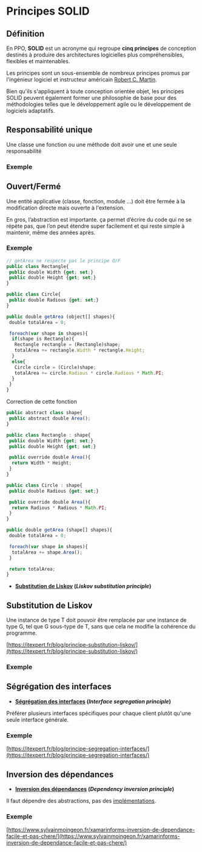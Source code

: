 # Principes SOLID

## Définition

En PPO, **SOLID** est un acronyme qui regroupe **cinq principes** de conception destinés à produire des architectures logicielles plus compréhensibles, flexibles et maintenables.

Les principes sont un sous-ensemble de nombreux principes promus par l'ingénieur logiciel et instructeur américain [Robert C. Martin](https://fr.wikipedia.org/wiki/Robert_C._Martin).

Bien qu'ils s'appliquent à toute conception orientée objet,
les principes SOLID peuvent également former une philosophie de base pour des méthodologies 
telles que le développement agile ou le développement de logiciels adaptatifs.

## Responsabilité unique

Une classe une fonction ou une méthode doit avoir une et une seule responsabilité

### Exemple

## Ouvert/Fermé

Une entité applicative (classe, fonction, module ...) doit être fermée à la modification directe mais ouverte à l'extension.

En gros, l’abstraction est importante. ça permet d’écrire du code qui ne se répète pas, que l’on peut étendre super facilement et qui reste simple à maintenir, même des années après.

### Exemple

```js
// getArea ne respecte pas le principe O/F
public class Rectangle{
 public double Width {get; set;}
 public double Height {get; set;}
}

public class Circle{
 public double Radious {get; set;}
}

public double getArea (object[] shapes){
 double totalArea = 0;

 foreach(var shape in shapes){
  if(shape is Rectangle){
   Rectangle rectangle = (Rectangle)shape;
   totalArea += rectangle.Width * rectangle.Height;
  }
  else{
   Circle circle = (Circle)shape;
   totalArea += circle.Radious * circle.Radious * Math.PI;
  }
 }
}
```

Correction de cette fonction

```jsx
public abstract class shape{
 public abstract double Area();
}

public class Rectangle : shape{
 public double Width {get; set;}
 public double Height {get; set;}

 public override double Area(){
  return Width * Height;
 }
}

public class Circle : shape{
 public double Radious {get; set;}

 public override double Area(){
  return Radious * Radious * Math.PI;
 }
}

public double getArea (shape[] shapes){
 double totalArea = 0;

 foreach(var shape in shapes){
  totalArea += shape.Area();
 }

 return totalArea;
}
```

- **[Substitution de Liskov](https://fr.wikipedia.org/wiki/Principe_de_substitution_de_Liskov) (*Liskov substitution principle*)**

## Substitution de Liskov

Une instance de type T doit pouvoir être remplacée par une instance de type G, tel que G sous-type de T, sans que cela ne modifie la cohérence du programme.

[https://itexpert.fr/blog/principe-substitution-liskov/](https://itexpert.fr/blog/principe-substitution-liskov/)

### Exemple

## Ségrégation des interfaces

- **[Ségrégation des interfaces](https://fr.wikipedia.org/wiki/Principe_de_s%C3%A9gr%C3%A9gation_des_interfaces) (*Interface segregation principle*)**

Préférer plusieurs interfaces spécifiques pour chaque client plutôt qu'une seule interface générale.

### Exemple

 [https://itexpert.fr/blog/principe-segregation-interfaces/](https://itexpert.fr/blog/principe-segregation-interfaces/)

## Inversion des dépendances

- **[Inversion des dépendances](https://fr.wikipedia.org/wiki/Inversion_des_d%C3%A9pendances) (*Dependency inversion principle*)**

Il faut dépendre des abstractions, pas des [implémentations](https://fr.wikipedia.org/wiki/Impl%C3%A9mentation).

### Exemple

[https://www.sylvainmoingeon.fr/xamarinforms-inversion-de-dependance-facile-et-pas-chere/](https://www.sylvainmoingeon.fr/xamarinforms-inversion-de-dependance-facile-et-pas-chere/)